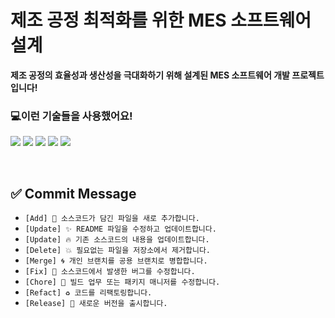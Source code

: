 # 제조 공정 최적화를 위한 MES 소프트웨어 설계

<strong>제조 공정의 효율성과 생산성을 극대화하기 위해 설계된 MES 소프트웨어 개발 프로젝트입니다!</strong>

### 💻이런 기술들을 사용했어요!
<P>
  <img src="https://img.shields.io/badge/.net-512BD4?style=for-the-badge&logo=.NET&logoColor=white">
  <img src="https://img.shields.io/badge/vite-646CFF?style=for-the-badge&logo=VITE&logoColor=white">
  <img src="https://img.shields.io/badge/javascript-F7DF1E?style=for-the-badge&logo=JavaScript&logoColor=white">
  <img src="https://img.shields.io/badge/opensll-721412?style=for-the-badge&logo=OpenSSL&logoColor=white">
  <img src="https://img.shields.io/badge/github-181717?style=for-the-badge&logo=GitHub&logoColor=white">
</P>

<br>

## ✅ Commit Message
- `[Add] 🌟 소스코드가 담긴 파일을 새로 추가합니다.`
- `[Update] ✨ README 파일을 수정하고 업데이트합니다.`
- `[Update] 🔥 기존 소스코드의 내용을 업데이트합니다.`
- `[Delete] 💥 필요없는 파일을 저장소에서 제거합니다.`
- `[Merge] 🌀 개인 브랜치를 공용 브랜치로 병합합니다.`
- `[Fix] 🔧 소스코드에서 발생한 버그를 수정합니다.`
- `[Chore] 🧹 빌드 업무 또는 패키지 매니저를 수정합니다.`
- `[Refact] ♻ 코드를 리팩토링합니다.`
- `[Release] 🎁 새로운 버전을 출시합니다.`

